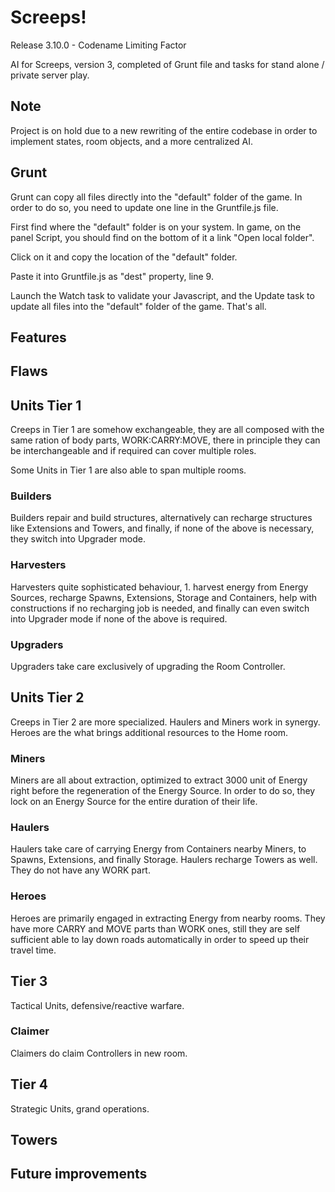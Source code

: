 # Screeps!
Release 3.10.0 - Codename Limiting Factor

AI for Screeps, version 3, completed of Grunt file and tasks for stand alone / private server play.

## Note
Project is on hold due to a new rewriting of the entire codebase in order to implement states, room objects, and a more centralized AI.

## Grunt
Grunt can copy all files directly into the "default" folder of the game. In order to do so, you need to update one line in the Gruntfile.js file.

First find where the "default" folder is on your system. In game, on the panel Script, you should find on the bottom of it a link "Open local folder".

Click on it and copy the location of the "default" folder.

Paste it into Gruntfile.js as "dest" property, line 9.

Launch the Watch task to validate your Javascript, and the Update task to update all files into the "default" folder of the game. That's all.

## Features

## Flaws

## Units Tier 1
Creeps in Tier 1 are somehow exchangeable, they are all composed with the same ration of body parts, WORK:CARRY:MOVE, there in principle they can be interchangeable and if required can cover multiple roles.

Some Units in Tier 1 are also able to span multiple rooms.

### Builders
Builders repair and build structures, alternatively can recharge structures like Extensions and Towers, and finally, if none of the above is necessary, they switch into Upgrader mode.

### Harvesters
Harvesters quite sophisticated behaviour, 1. harvest energy from Energy Sources, recharge Spawns, Extensions, Storage and Containers, help with constructions if no recharging job is needed, and finally can even switch into Upgrader mode if none of the above is required.

### Upgraders
Upgraders take care exclusively of upgrading the Room Controller.

## Units Tier 2
Creeps in Tier 2 are more specialized. Haulers and Miners work in synergy. Heroes are the what brings additional resources to the Home room.

### Miners
Miners are all about extraction, optimized to extract 3000 unit of Energy right before the regeneration of the Energy Source. In order to do so, they lock on an Energy Source for the entire duration of their life.

### Haulers
Haulers take care of carrying Energy from Containers nearby Miners, to Spawns, Extensions, and finally Storage. Haulers recharge Towers as well. They do not have any WORK part.

### Heroes
Heroes are primarily engaged in extracting Energy from nearby rooms. They have more CARRY and MOVE parts than WORK ones, still they are self sufficient able to lay down roads automatically in order to speed up their travel time.

## Tier 3
Tactical Units, defensive/reactive warfare.

### Claimer
Claimers do claim Controllers in new room.

## Tier 4
Strategic Units, grand operations.

## Towers

## Future improvements
